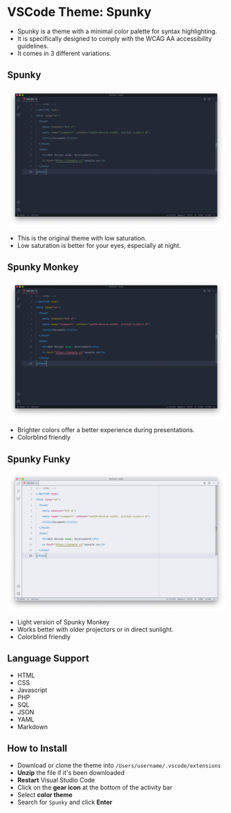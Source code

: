 # VSCode Theme: Spunky

- Spunky is a theme with a minimal color palette for syntax highlighting.
- It is specifically designed to comply with the WCAG AA accessibility guidelines.
- It comes in 3 different variations.

## Spunky

![Spunky Screenshot](img/spunky.png)

- This is the original theme with low saturation.
- Low saturation is better for your eyes, especially at night.

## Spunky Monkey

![Spunky Monkey Screenshot](img/spunky-monkey.png)

- Brighter colors offer a better experience during presentations.
- Colorblind friendly

## Spunky Funky

![Spunky Funky Screenshot](img/spunky-funky.png)

- Light version of Spunky Monkey
- Works better with older projectors or in direct sunlight.
- Colorblind friendly

## Language Support

- HTML
- CSS
- Javascript
- PHP
- SQL
- JSON
- YAML
- Markdown

## How to Install

- Download or clone the theme into `/Users/username/.vscode/extensions`
- **Unzip** the file if it's been downloaded
- **Restart** Visual Studio Code
- Click on the **gear icon** at the bottom of the activity bar
- Select **color theme**
- Search for `Spunky` and click **Enter**